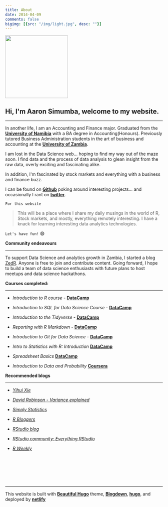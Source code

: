 ```yaml
---
title: About
date: 2014-04-09
comments: false
bigimg: [{src: "/img/light.jpg", desc: ""}]
---
```



<img align="center" width="200" height="200" src="../../img/avatar.png">

Hi, I'm Aaron Simumba, welcome to my website.
---------------------------------------------
***
In another life, I am an Accounting and Finance major. Graduated from the [**University of Namibia**](http://unam.edu.na/) with a BA degree in Accounting(Honours). Previously tutored Business Administration students in the art of business and accounting at the [**University of Zambia**](https://www.unza.zm/).

I am lost in the Data Science web... hoping to find my way out of the maze soon. I find data and the process of data analysis to glean insight from the raw data, overly exciting and fascinating alike.

In addition, I'm fascinated by stock markets and everything with a business and finance buzz.

I can be found on [**Github**](https://github.com/asimumba/) poking around interesting projects... and occasionally I rant on [**twitter**](https://twitter.com/zedsamurai/).

`For this website`

>This will be a place where I share my daily musings in the world of R, Stock markets, and mostly, everything remotely interesting. I have a knack for learning interesting data analytics technologies.

`Let's have fun!` :smile:

**Community endeavours**
***

To support Data Science and analytics growth in Zambia, I started a blog [ZedR](http://zedr.rbind.io/). Anyone is free to join and contribute content. Going forward, I hope to build a team of data science enthusiasts with future plans to host meetups and data science hackathons.

**Courses completed:**
***

- _Introduction to R course_ - [**DataCamp**](https://www.datacamp.com/statement-of-accomplishment/course/284ca241bbb76f34add2d7c8a7ad4d4a8167d7f2)

- _Introduction to SQL for Data Science Course_ - [**DataCamp**](https://www.datacamp.com/statement-of-accomplishment/course/9c58b5ae8c2e5918dbee19f70e9bf797686b9ddd)

- _Introduction to the Tidyverse_ - [**DataCamp**](https://www.datacamp.com/statement-of-accomplishment/course/16be4b93ba3d34ef04f69e599c6d295cf20e88f5)

- _Reporting with R Markdown_ - [**DataCamp**](https://www.datacamp.com/statement-of-accomplishment/course/22a4a32e8a42148c0c8f8e06a96003a762719f70)

- _Introduction to Git for Data Science_ - [**DataCamp**](https://www.datacamp.com/statement-of-accomplishment/course/e9f54b91a3d762e7508001880b0372315a862c50)

- _Intro to Statistics with R: Introduction_ [**DataCamp**](https://www.datacamp.com/statement-of-accomplishment/course/16da816f65c95d6322d6a68fb569a094ef683f0e)

- _Spreadsheet Basics_ [**DataCamp**](https://links.datacamp.com/e/c/eyJlbWFpbF9pZCI6IlpOMkhCQUFCWXhEZWZIZDdHMEFrcG1hNE5GcW8iLCJocmVmIjoiaHR0cHM6Ly93d3cuZGF0YWNhbXAuY29tL3N0YXRlbWVudC1vZi1hY2NvbXBsaXNobWVudC9jb3Vyc2UvMzVmZjU2NDFjYzg1YTFlOGNhN2ZkMmZjZTYxMzZlMTFjNzIxYjM0MiIsImxpbmtfaWQiOjU4ODYzNDk1LCJwb3NpdGlvbiI6Mn0/f23a7a5d8ab4d3a56af0b7bd3b5b5165b3d7269be75345ba13112eec7ee5d843)

- _Introduction to Data and Probability_ [**Coursera**](https://www.coursera.org/learn/probability-intro?authMode=login)

**Recommended blogs**
***

- [*Yihui Xie*](https://yihui.name/en/)

- [*David Robinson - Variance explained*](http://varianceexplained.org/)

- [*Simply Statistics*](https://simplystatistics.org/)

- [*R Bloggers*](https://www.r-bloggers.com/)

- [*RStudio blog*](https://blog.rstudio.com/)

- [*RStudio community: Everything RStudio*](https://community.rstudio.com/)
- [*R Weekly*](https://rweekly.org/)

<br><br><br><br><br>
***
This website is built with [**Beautiful Hugo**](https://github.com/halogenica/beautifulhugo) theme,
[**Blogdown**](https://github.com/rstudio/blogdown), [**hugo**](https://gohugo.io/), and deployed by [**netlify**](https://www.netlify.com/)
